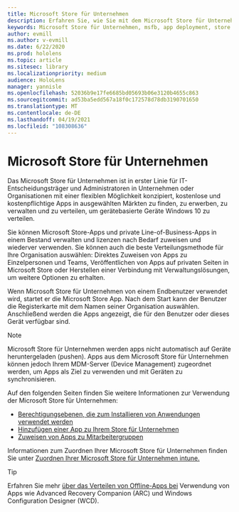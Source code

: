 ```yaml
---
title: Microsoft Store für Unternehmen
description: Erfahren Sie, wie Sie mit dem Microsoft Store für Unternehmen, um Ihre Mixed Reality-Anwendungen in Ihrem Unternehmen zu veröffentlichen.
keywords: Microsoft Store für Unternehmen, msfb, app deployment, store
author: evmill
ms.author: v-evmill
ms.date: 6/22/2020
ms.prod: hololens
ms.topic: article
ms.sitesec: library
ms.localizationpriority: medium
audience: HoloLens
manager: yannisle
ms.openlocfilehash: 52036b9e17fe6685bd05693b06e3120b4655c863
ms.sourcegitcommit: ad53ba5edd567a18f0c172578d78db3190701650
ms.translationtype: MT
ms.contentlocale: de-DE
ms.lasthandoff: 04/19/2021
ms.locfileid: "108308636"
---
```

# <a name="microsoft-store-for-business"></a>Microsoft Store für Unternehmen

Das Microsoft Store für Unternehmen ist in erster Linie für IT-Entscheidungsträger und Administratoren in Unternehmen oder Organisationen mit einer flexiblen Möglichkeit konzipiert, kostenlose und kostenpflichtige Apps in ausgewählten Märkten zu finden, zu erwerben, zu verwalten und zu verteilen, um gerätebasierte Geräte Windows 10 zu verteilen. 

Sie können Microsoft Store-Apps und private Line-of-Business-Apps in einem Bestand verwalten und lizenzen nach Bedarf zuweisen und wiederver verwenden. Sie können auch die beste Verteilungsmethode für Ihre Organisation auswählen: Direktes Zuweisen von Apps zu Einzelpersonen und Teams, Veröffentlichen von Apps auf privaten Seiten in Microsoft Store oder Herstellen einer Verbindung mit Verwaltungslösungen, um weitere Optionen zu erhalten.

Wenn Microsoft Store für Unternehmen von einem Endbenutzer verwendet wird, startet er die Microsoft Store App. Nach dem Start kann der Benutzer die Registerkarte mit dem Namen seiner Organisation auswählen. Anschließend werden die Apps angezeigt, die für den Benutzer oder dieses Gerät verfügbar sind.

> [!Note] 
> Microsoft Store für Unternehmen werden apps nicht automatisch auf Geräte heruntergeladen (pushen). Apps aus dem Microsoft Store für Unternehmen können jedoch Ihrem MDM-Server (Device Management) zugeordnet werden, um Apps als Ziel zu verwenden und mit Geräten zu synchronisieren.

Auf den folgenden Seiten finden Sie weitere Informationen zur Verwendung der Microsoft Store für Unternehmen:
* [Berechtigungsebenen, die zum Installieren von Anwendungen verwendet werden](https://docs.microsoft.com/mem/intune/configuration/device-restrictions-windows-holographic#app-store)
* [Hinzufügen einer App zu Ihrem Store für Unternehmen](https://docs.microsoft.com/mem/intune/apps/store-apps-windows)
* [Zuweisen von Apps zu Mitarbeitergruppen](https://docs.microsoft.com/mem/intune/apps/windows-store-for-business)

Informationen zum Zuordnen Ihrer Microsoft Store für Unternehmen finden Sie unter [Zuordnen Ihrer Microsoft Store für Unternehmen intune.](https://docs.microsoft.com/mem/intune/apps/windows-store-for-business#associate-your-microsoft-store-for-business-account-with-intune)

> [!Tip] 
> Erfahren Sie mehr [über das Verteilen von Offline-Apps bei](https://docs.microsoft.com/microsoft-store/distribute-offline-apps) Verwendung von Apps wie Advanced Recovery Companion (ARC) und Windows Configuration Designer (WCD).
